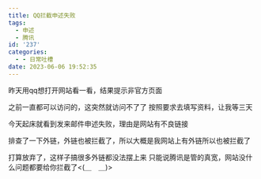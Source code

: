 ```yaml
---
title: QQ拦截申述失败
tags:
  - 申述
  - 腾讯
id: '237'
categories:
  - - 日常吐槽
date: 2023-06-06 19:52:35
---
```


昨天用qq想打开网站看一看，结果提示非官方页面

之前一直都可以访问的，这突然就访问不了了 按照要求去填写资料，让我等三天

今天起床就看到发来邮件申述失败，理由是网站有不良链接

排查了一下外链，外链也被拦截了，所以大概是我网站上有外链所以也被拦截了

打算放弃了，这样子搞很多外链都没法摆上来 只能说腾讯是管的真宽，网站没什么问题都要给你拦截了<(＿　＿)>